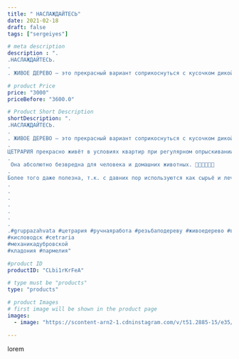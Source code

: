 ```yaml
---
title: " НАСЛАЖДАЙТЕСЬ"
date: 2021-02-18
draft: false
tags: ["sergeiyes"]

# meta description
description : ".
.НАСЛАЖДАЙТЕСЬ.
.
. ЖИВОЕ ДЕРЕВО – это прекрасный вариант соприкоснуться с кусочком дикой природы для городских людей, у которых не хватает времени и желания "

# product Price
price: "3000"
priceBefore: "3600.0"

# Product Short Description
shortDescription: ".
.НАСЛАЖДАЙТЕСЬ.
.
. ЖИВОЕ ДЕРЕВО – это прекрасный вариант соприкоснуться с кусочком дикой природы для городских людей, у которых не хватает времени и желания ухаживать за требующими более сложного ухода домашними растениями.🌵🌵🌵
.
ЦЕТРАРИЯ прекрасно живёт в условиях квартир при регулярном опрыскивании (1//-2 раза в месяц)💦💦💦
.
 Она абсолютно безвредна для человека и домашних животных. 👨‍👩‍👧‍👦🐱🐶
.
Более того даже полезна, т.к. с давних пор используются как сырьё и лечебное средство в фармацевтике и народной медицине.👩‍🍳👨‍🍳👨‍🔬.
.
.
.
.
.
.
.
.#gruppazahvata #цетрария #ручнаяработа #резьбаподереву #живоедерево #вестивсети #исландскиймох #пятигорск #КРЫМ #Севастополь #sergeystar #железноводск #ставрополь #антисептик # #cetrariya #grad_masterov #друзья #сувенир #природныйантибиотик #купитьцетрарию #zotzon #лучшийподарок #необыкновнныйподарок 
#кисловодск #cetraria
#механикадубровской
#кладония #пармелия"

#product ID
productID: "CLbi1rKrFeA"

# type must be "products"
type: "products"

# product Images
# first image will be shown in the product page
images:
  - image: "https://scontent-arn2-1.cdninstagram.com/v/t51.2885-15/e35/p1080x1080/151427220_4030771656934111_541702683403135216_n.jpg?tp=1&_nc_ht=scontent-arn2-1.cdninstagram.com&_nc_cat=107&_nc_ohc=OtwtTt51PykAX9a7pRB&ccb=7-4&oh=9b9baaa9ec3c86bd6a9e6748990b5d02&oe=6084914D&_nc_sid=86f79a&ig_cache_key=MjUxMTc1NDQzOTI1Mjc5MzIxNg%3D%3D.2-ccb7-4"

---
```

lorem
